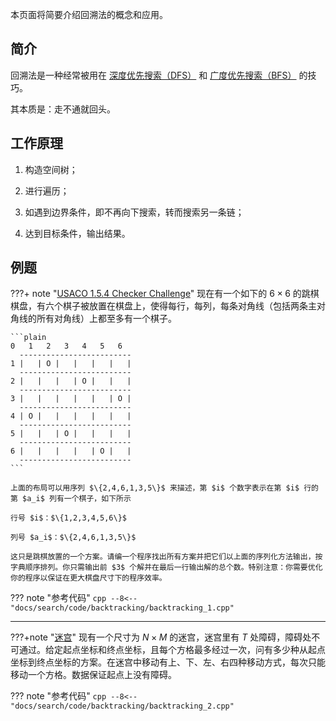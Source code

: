 本页面将简要介绍回溯法的概念和应用。

## 简介

回溯法是一种经常被用在 [深度优先搜索（DFS）](./dfs.md) 和 [广度优先搜索（BFS）](./bfs.md) 的技巧。

其本质是：走不通就回头。

## 工作原理

1. 构造空间树；

2. 进行遍历；

3. 如遇到边界条件，即不再向下搜索，转而搜索另一条链；

4. 达到目标条件，输出结果。

## 例题

???+ note "[USACO 1.5.4 Checker Challenge](https://www.luogu.com.cn/problem/P1219)"
    现在有一个如下的 $6 \times 6$ 的跳棋棋盘，有六个棋子被放置在棋盘上，使得每行，每列，每条对角线（包括两条主对角线的所有对角线）上都至多有一个棋子。
    
    ```plain
    0   1   2   3   4   5   6
      -------------------------
    1 |   | O |   |   |   |   |
      -------------------------
    2 |   |   |   | O |   |   |
      -------------------------
    3 |   |   |   |   |   | O |
      -------------------------
    4 | O |   |   |   |   |   |
      -------------------------
    5 |   |   | O |   |   |   |
      -------------------------
    6 |   |   |   |   | O |   |
      -------------------------
    ```
    
    上面的布局可以用序列 $\{2,4,6,1,3,5\}$ 来描述，第 $i$ 个数字表示在第 $i$ 行的第 $a_i$ 列有一个棋子，如下所示
    
    行号 $i$：$\{1,2,3,4,5,6\}$
    
    列号 $a_i$：$\{2,4,6,1,3,5\}$
    
    这只是跳棋放置的一个方案。请编一个程序找出所有方案并把它们以上面的序列化方法输出，按字典顺序排列。你只需输出前 $3$ 个解并在最后一行输出解的总个数。特别注意：你需要优化你的程序以保证在更大棋盘尺寸下的程序效率。

??? note "参考代码"
    ```cpp
    --8<-- "docs/search/code/backtracking/backtracking_1.cpp"
    ```

* * *

???+note "[迷宫](https://www.luogu.com.cn/problem/P1605)"
    现有一个尺寸为 $N \times M$ 的迷宫，迷宫里有 $T$ 处障碍，障碍处不可通过。给定起点坐标和终点坐标，且每个方格最多经过一次，问有多少种从起点坐标到终点坐标的方案。在迷宫中移动有上、下、左、右四种移动方式，每次只能移动一个方格。数据保证起点上没有障碍。

??? note "参考代码"
    ```cpp
    --8<-- "docs/search/code/backtracking/backtracking_2.cpp"
    ```
